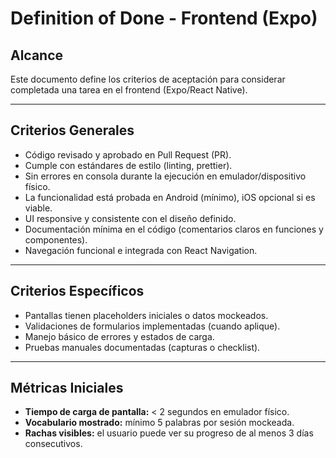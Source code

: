 # Definition of Done - Frontend (Expo)

## Alcance
Este documento define los criterios de aceptación para considerar completada una tarea en el frontend (Expo/React Native).

---

## Criterios Generales
- Código revisado y aprobado en Pull Request (PR).
- Cumple con estándares de estilo (linting, prettier).
- Sin errores en consola durante la ejecución en emulador/dispositivo físico.
- La funcionalidad está probada en Android (mínimo), iOS opcional si es viable.
- UI responsive y consistente con el diseño definido.
- Documentación mínima en el código (comentarios claros en funciones y componentes).
- Navegación funcional e integrada con React Navigation.

---

## Criterios Específicos
- Pantallas tienen placeholders iniciales o datos mockeados.
- Validaciones de formularios implementadas (cuando aplique).
- Manejo básico de errores y estados de carga.
- Pruebas manuales documentadas (capturas o checklist).

---

## Métricas Iniciales
- **Tiempo de carga de pantalla:** < 2 segundos en emulador físico.
- **Vocabulario mostrado:** mínimo 5 palabras por sesión mockeada.
- **Rachas visibles:** el usuario puede ver su progreso de al menos 3 días consecutivos.
